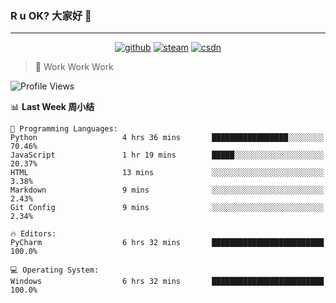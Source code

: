 ### R u OK? 大家好 👋

___

<p align="center">
  <a href="https://bigkjp97.github.io/"><img src="https://img.shields.io/badge/-GitPage-lightgrey" alt="github"></a>
  <a href="https://steamcommunity.com/id/bigkjp/"><img src="https://img.shields.io/badge/-Steam-black" alt="steam"></a>
  <a href="https://blog.csdn.net/qq_38986088"><img src="https://img.shields.io/badge/CSDN-cf000e" alt="csdn"></a>
</p>

> 🧟 Work Work Work

<!--START_SECTION:kjp readme-->
![Profile Views](http://img.shields.io/badge/Mi%20Amigos%E2%99%82%EF%B8%8F-40-ff69b4)

📊 **Last Week 周小结** 

```text
💬 Programming Languages: 
Python                   4 hrs 36 mins       █████████████████░░░░░░░░   70.46% 
JavaScript               1 hr 19 mins        █████░░░░░░░░░░░░░░░░░░░░   20.37% 
HTML                     13 mins             ░░░░░░░░░░░░░░░░░░░░░░░░░   3.38% 
Markdown                 9 mins              ░░░░░░░░░░░░░░░░░░░░░░░░░   2.43% 
Git Config               9 mins              ░░░░░░░░░░░░░░░░░░░░░░░░░   2.34%

🔥 Editors: 
PyCharm                  6 hrs 32 mins       █████████████████████████   100.0%

💻 Operating System: 
Windows                  6 hrs 32 mins       █████████████████████████   100.0%

```


<!--END_SECTION:kjp readme-->

<!--
**bigkjp97/bigkjp97** is a ✨ _special_ ✨ repository because its `README.md` (this file) appears on your GitHub profile.

Here are some ideas to get you started:

- 🔭 I’m currently working on ...
- 🌱 I’m currently learning ...
- 👯 I’m looking to collaborate on ...
- 🤔 I’m looking for help with ...
- 💬 Ask me about ...
- 📫 How to reach me: ...
- 😄 Pronouns: ...
- ⚡ Fun fact: ... -->
